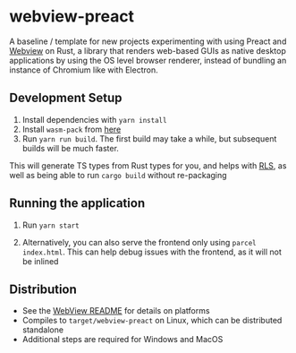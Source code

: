 # webview-preact

A baseline / template for new projects experimenting with using Preact and [Webview](https://github.com/Boscop/web-view) on Rust, a library that renders web-based GUIs as native desktop applications by using the OS level browser renderer, instead of bundling an instance of Chromium like with Electron. 

## Development Setup

  1. Install dependencies with `yarn install`
  2. Install `wasm-pack` from [here](https://rustwasm.github.io/wasm-pack/installer/)
  3. Run `yarn run build`. The first build may take a while, but subsequent builds will be much faster.
  
This will generate TS types from Rust types for you, and helps with [RLS](https://github.com/rust-lang/rls-vscode), as well as being able to run `cargo build` without re-packaging

## Running the application

  1. Run `yarn start`

  2. Alternatively, you can also serve the frontend only using `parcel index.html`. This can help debug issues with the frontend, as it will not be inlined

## Distribution

  - See the [WebView README](https://github.com/Boscop/web-view/blob/master/README.md) for details on platforms
  - Compiles to `target/webview-preact` on Linux, which can be distributed standalone
  - Additional steps are required for Windows and MacOS
